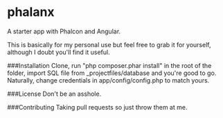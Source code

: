phalanx
=======

A starter app with Phalcon and Angular.

This is basically for my personal use but feel free to grab it for yourself, although I doubt you'll find it useful.

###Installation
Clone, run "php composer.phar install" in the root of the folder, import SQL file from _projectfiles/database and you're good to go. Naturally, change credentials in app/config/config.php to match yours.

###License
Don't be an asshole.

###Contributing
Taking pull requests so just throw them at me.
